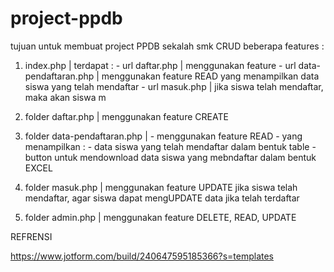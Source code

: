 # project-ppdb
tujuan untuk membuat project PPDB sekalah smk CRUD
 beberapa features :
 1. index.php | terdapat  :
                      - url daftar.php | menggunakan feature 
                      - url data-pendaftaran.php | menggunakan feature READ yang menampilkan data siswa yang telah mendaftar
                      - url masuk.php | jika siswa telah mendaftar, maka akan siswa m

2. folder daftar.php | menggunakan feature CREATE
3. folder data-pendaftaran.php | - menggunakan feature READ
                                 - yang menampilkan :
                                                     - data siswa yang telah mendaftar dalam bentuk table
                                                     - button untuk mendownload data siswa yang mebndaftar dalam bentuk EXCEL
5. folder masuk.php | menggunakan feature UPDATE jika siswa telah mendaftar, agar siswa dapat mengUPDATE data jika telah terdaftar
6. folder admin.php | menggunakan feature DELETE, READ, UPDATE


REFRENSI 

https://www.jotform.com/build/240647595185366?s=templates
